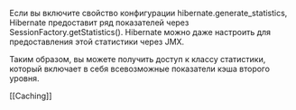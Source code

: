 Если вы включите свойство конфигурации hibernate.generate_statistics, Hibernate предоставит ряд показателей через SessionFactory.getStatistics(). Hibernate можно даже настроить для предоставления этой статистики через JMX.  
  
Таким образом, вы можете получить доступ к классу статистики, который включает в себя всевозможные показатели кэша второго уровня.

[[Caching]]